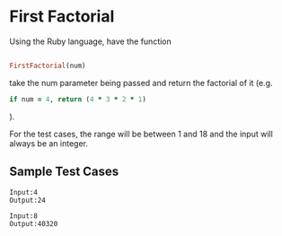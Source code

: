 # First Factorial

Using the Ruby language, have the function
```ruby

FirstFactorial(num)
```
take the num parameter being passed and return the factorial of it (e.g.

```ruby
if num = 4, return (4 * 3 * 2 * 1)
```
).

For the test cases, the range will be between 1 and 18 and the input will always be an integer.

## Sample Test Cases
```
Input:4
Output:24

Input:8
Output:40320
```
